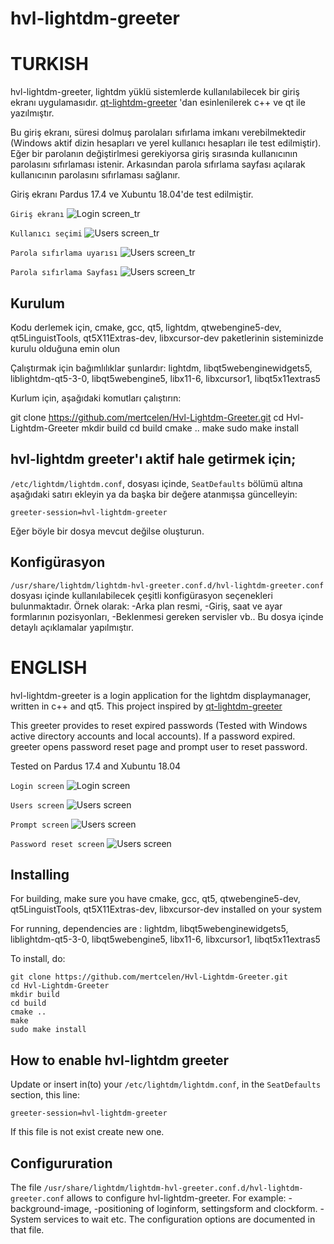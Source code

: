 # hvl-lightdm-greeter 

# TURKISH

hvl-lightdm-greeter, lightdm yüklü sistemlerde kullanılabilecek bir giriş ekranı uygulamasıdır.  [qt-lightdm-greeter](https://github.com/surlykke/qt-lightdm-greeter) 'dan esinlenilerek c++ ve qt ile yazılmıştır.

Bu giriş ekranı, süresi dolmuş parolaları sıfırlama imkanı verebilmektedir (Windows aktif dizin hesapları ve yerel kullanıcı hesapları ile test edilmiştir). 
Eğer bir parolanın değiştirlmesi gerekiyorsa giriş sırasında kullanıcının parolasını sıfırlaması istenir. Arkasından parola sıfırlama sayfası açılarak kullanıcının parolasını sıfırlaması sağlanır.

Giriş ekranı Pardus 17.4 ve Xubuntu 18.04'de test edilmiştir.

`Giriş ekranı`
![Login screen_tr](ss/loginpage_tr.jpg)

`Kullanıcı seçimi`
![Users screen_tr](ss/userspage_tr.jpg)

`Parola sıfırlama uyarısı`
![Users screen_tr](ss/prompt_tr.jpg)

`Parola sıfırlama Sayfası`
![Users screen_tr](ss/reset_tr.jpg)


## Kurulum

Kodu derlemek için, cmake, gcc, qt5, lightdm, qtwebengine5-dev, qt5LinguistTools, qt5X11Extras-dev, libxcursor-dev paketlerinin sisteminizde kurulu olduğuna emin olun

Çalıştırmak için bağımlılıklar şunlardır: lightdm, libqt5webenginewidgets5, liblightdm-qt5-3-0, libqt5webengine5, libx11-6, libxcursor1, libqt5x11extras5

Kurlum için, aşağıdaki komutları çalıştırın:
    
git clone https://github.com/mertcelen/Hvl-Lightdm-Greeter.git
cd Hvl-Lightdm-Greeter
mkdir build
cd build
cmake ..
make 
sudo make install


## hvl-lightdm greeter'ı aktif hale getirmek için;

 `/etc/lightdm/lightdm.conf`, dosyası içinde, `SeatDefaults` bölümü altına aşağıdaki satırı ekleyin ya da başka bir değere atanmışsa güncelleyin:

    greeter-session=hvl-lightdm-greeter

Eğer böyle bir dosya mevcut değilse oluşturun.	
	
## Konfigürasyon

`/usr/share/lightdm/lightdm-hvl-greeter.conf.d/hvl-lightdm-greeter.conf` dosyası içinde kullanılabilecek çeşitli konfigürasyon seçenekleri bulunmaktadır. Örnek olarak: 
	-Arka plan resmi, 
	-Giriş, saat ve ayar formlarının pozisyonları, 
	-Beklenmesi gereken servisler vb..
Bu dosya içinde detaylı açıklamalar yapılmıştır. 



# ENGLISH

hvl-lightdm-greeter is a login application for the lightdm displaymanager, written in c++ and qt5. This project inspired by [qt-lightdm-greeter](https://github.com/surlykke/qt-lightdm-greeter) 

This greeter provides to reset expired passwords (Tested with Windows active directory accounts and local accounts). If a password expired. greeter opens password reset page and prompt user to reset password.

Tested on Pardus 17.4 and Xubuntu 18.04

`Login screen`
![Login screen](ss/loginpage_en.jpg)

`Users screen`
![Users screen](ss/userspage_en.jpg)

`Prompt screen`
![Users screen](ss/prompt_en.jpg)

`Password reset screen`
![Users screen](ss/reset_en.jpg)


## Installing

For building, make sure you have cmake, gcc, qt5, qtwebengine5-dev, qt5LinguistTools, qt5X11Extras-dev, libxcursor-dev installed on your system

For running, dependencies are : lightdm, libqt5webenginewidgets5, liblightdm-qt5-3-0, libqt5webengine5, libx11-6, libxcursor1, libqt5x11extras5

To install, do:
    
```shell
git clone https://github.com/mertcelen/Hvl-Lightdm-Greeter.git
cd Hvl-Lightdm-Greeter
mkdir build
cd build
cmake ..
make 
sudo make install
```

## How to enable hvl-lightdm greeter

Update or insert in(to) your `/etc/lightdm/lightdm.conf`, in the `SeatDefaults` section, this line:

    greeter-session=hvl-lightdm-greeter

If this file is not exist create new one.	
	
## Configururation

The file `/usr/share/lightdm/lightdm-hvl-greeter.conf.d/hvl-lightdm-greeter.conf` allows to configure hvl-lightdm-greeter. For example: 
	-background-image, 
	-positioning of loginform, settingsform and clockform. 
	-System services to wait etc.
The configuration options are documented in that file.




